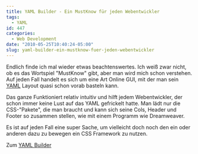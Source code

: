 ```yaml
---
title: YAML Builder - Ein MustKnow für jeden Webentwickler
tags:
  - YAML
id: 447
categories:
  - Web Development
date: "2010-05-25T10:40:24-05:00"
slug: yaml-builder-ein-mustknow-fuer-jeden-webentwickler
---
```


Endlich finde ich mal wieder etwas beachtenswertes. Ich weiß zwar nicht, ob es das Wortspiel "MustKnow" gibt, aber man wird mich schon verstehen.
Auf jeden Fall handelt es sich um eine Art Online GUI, mit der man sein [YAML](http://www.yaml.de) Layout quasi schon vorab basteln kann.

Das ganze Funktioniert relativ intuitiv und hilft jedem Webentwickler, der schon immer keine Lust auf das YAML gefrickelt hatte. Man lädt nur die CSS-"Pakete", die man braucht und kann sich seine Cols, Header und Footer so zusammen stellen, wie mit einem Programm wie Dreamweaver.

Es ist auf jeden Fall eine super Sache, um vielleicht doch noch den ein oder anderen dazu zu bewegen ein CSS Framework zu nutzen.

Zum [YAML Builder](http://builder.yaml.de)
